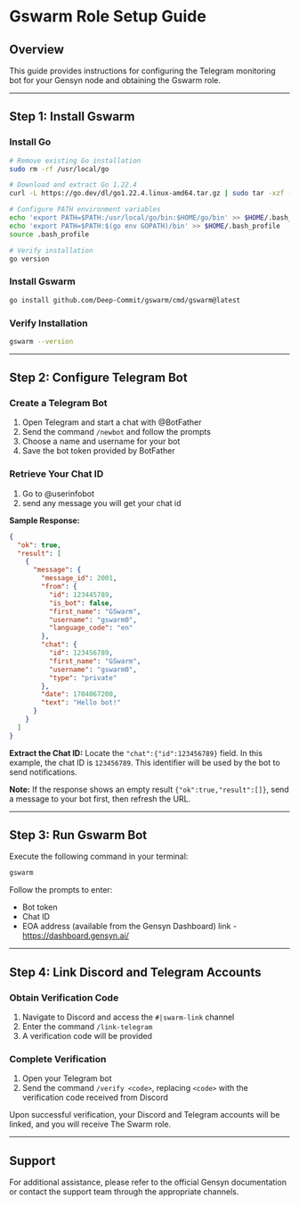 # Gswarm Role Setup Guide

## Overview
This guide provides instructions for configuring the Telegram monitoring bot for your Gensyn node and obtaining the Gswarm role.

---

## Step 1: Install Gswarm

### Install Go
```bash
# Remove existing Go installation
sudo rm -rf /usr/local/go

# Download and extract Go 1.22.4
curl -L https://go.dev/dl/go1.22.4.linux-amd64.tar.gz | sudo tar -xzf - -C /usr/local

# Configure PATH environment variables
echo 'export PATH=$PATH:/usr/local/go/bin:$HOME/go/bin' >> $HOME/.bash_profile
echo 'export PATH=$PATH:$(go env GOPATH)/bin' >> $HOME/.bash_profile
source .bash_profile

# Verify installation
go version
```

### Install Gswarm
```bash
go install github.com/Deep-Commit/gswarm/cmd/gswarm@latest
```

### Verify Installation
```bash
gswarm --version
```

---

## Step 2: Configure Telegram Bot

### Create a Telegram Bot

1. Open Telegram and start a chat with @BotFather
2. Send the command `/newbot` and follow the prompts
3. Choose a name and username for your bot
4. Save the bot token provided by BotFather

### Retrieve Your Chat ID

1. Go to @userinfobot
2. send any message you will get your chat id

**Sample Response:**
```json
{
  "ok": true,
  "result": [
    {
      "message": {
        "message_id": 2001,
        "from": {
          "id": 123445789,
          "is_bot": false,
          "first_name": "GSwarm",
          "username": "gswarm0",
          "language_code": "en"
        },
        "chat": {
          "id": 123456789,
          "first_name": "GSwarm",
          "username": "gswarm0",
          "type": "private"
        },
        "date": 1704067200,
        "text": "Hello bot!"
      }
    }
  ]
}
```

**Extract the Chat ID:** Locate the `"chat":{"id":123456789}` field. In this example, the chat ID is `123456789`. This identifier will be used by the bot to send notifications.

**Note:** If the response shows an empty result `{"ok":true,"result":[]}`, send a message to your bot first, then refresh the URL.

---

## Step 3: Run Gswarm Bot

Execute the following command in your terminal:
```bash
gswarm
```

Follow the prompts to enter:
- Bot token
- Chat ID
- EOA address (available from the Gensyn Dashboard) link - https://dashboard.gensyn.ai/

---

## Step 4: Link Discord and Telegram Accounts

### Obtain Verification Code

1. Navigate to Discord and access the `#|swarm-link` channel
2. Enter the command `/link-telegram`
3. A verification code will be provided

### Complete Verification

1. Open your Telegram bot
2. Send the command `/verify <code>`, replacing `<code>` with the verification code received from Discord

Upon successful verification, your Discord and Telegram accounts will be linked, and you will receive The Swarm role.

---

## Support

For additional assistance, please refer to the official Gensyn documentation or contact the support team through the appropriate channels.

